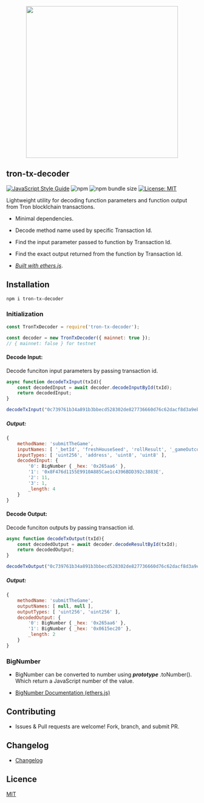 <p align="center">
<img src="https://tron.network/static/images/logo.png" width=400 />
</p>

## tron-tx-decoder

[![JavaScript Style Guide](https://img.shields.io/badge/code_style-standard-brightgreen.svg)](https://standardjs.com) ![npm](https://img.shields.io/npm/v/tron-tx-decoder) ![npm bundle size](https://img.shields.io/bundlephobia/min/tron-tx-decoder) [![License: MIT](https://img.shields.io/badge/License-MIT-blue.svg)](https://opensource.org/licenses/MIT) 

Lightweight utility for decoding function parameters and function output from Tron blocklchain transactions.

- Minimal dependencies.

- Decode method name used by specific Transaction Id.

- Find the input parameter passed to function by Transaction Id.

- Find the exact output returned from the function by Transaction Id.


- _[Built with ethers.js](https://github.com/ethers-io/ethers.js/)_.

## Installation

```bash
npm i tron-tx-decoder
```

### Initialization

```js
const TronTxDecoder = require('tron-tx-decoder');

const decoder = new TronTxDecoder({ mainnet: true });
// { mainnet: false } for testnet
```

#### Decode Input:
Decode funciton input parameters by passing transaction id.
```js
async function decodeTxInput(txId){
    const decodedInput = await decoder.decodeInputById(txId);
    return decodedInput;
}

decodeTxInput("0c739761b34a891b3bbecd528302de827736660d76c62dacf8d3a9ebe7dade08");
```
##### Output:
```js
{ 
    methodName: 'submitTheGame',
    inputNames: [ '_betId', 'freshHouseSeed', 'rollResult', '_gameOutcome' ],
    inputTypes: [ 'uint256', 'address', 'uint8', 'uint8' ],
    decodedInput: { 
        '0': BigNumber { _hex: '0x265aa6' },
        '1': '0x8F476d1155E9910A885Cae1c4396BDD392c3883E',
        '2': 11,
        '3': 1,
        _length: 4 
    } 
}
```

#### Decode Output:
Decode funciton outputs by passing transaction id.

```js
async function decodeTxOutput(txId){
    const decodedOutput = await decoder.decodeResultById(txId);
    return decodedOutput;
}

decodeTxOutput("0c739761b34a891b3bbecd528302de827736660d76c62dacf8d3a9ebe7dade08");
```
##### Output:
```js
{ 
    methodName: 'submitTheGame',
    outputNames: [ null, null ],
    outputTypes: [ 'uint256', 'uint256' ],
    decodedOutput: { 
        '0': BigNumber { _hex: '0x265aa6' },
        '1': BigNumber { _hex: '0x0615ec20' },
        _length: 2 
    }
}
```

### BigNumber

- BigNumber can be converted to number using  ***prototype*** .toNumber(). Which return a JavaScript number of the value.

- [BigNumber Documentation (ethers.js)](https://docs.ethers.io/ethers.js/html/api-utils.html#big-numbers)

## Contributing

- Issues & Pull requests are welcome! Fork, branch, and submit PR.

## Changelog

- [Changelog](https://github.com/meetsiraja/tron-tx-decoder/blob/master/CHANGELOG.md)

## Licence

[MIT](https://github.com/meetsiraja/tron-tx-decoder/blob/master/LICENCE.md)

